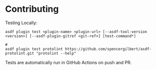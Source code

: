 # Contributing

Testing Locally:

```shell
asdf plugin test <plugin-name> <plugin-url> [--asdf-tool-version <version>] [--asdf-plugin-gitref <git-ref>] [test-command*]

#
asdf plugin test protolint https://github.com/spencergilbert/asdf-protolint.git "protolint --help"
```

Tests are automatically run in GitHub Actions on push and PR.
